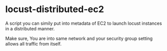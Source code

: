 # locust-distributed-ec2

A script you can simily put into metadata of EC2 to launch locust instances in a distributed manner. 

Make sure, You are into same network and your security group setting allows all traffic from itself.
